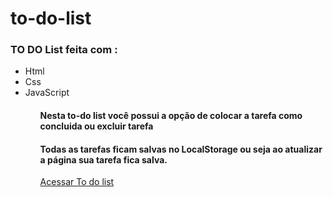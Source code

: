 # to-do-list
 <h3> TO DO List feita com :</h3>
 <ul>
   <li>Html</li>
   <li>Css</li>
   <li>JavaScript</li>
 <ul>
 <h4>Nesta to-do list você possui a opção de colocar a tarefa como concluida ou excluir tarefa</h4>
 <h4>Todas as tarefas ficam salvas no LocalStorage ou seja ao atualizar a página sua tarefa fica salva.</h4>
  <a href="https://peppy-horse-c558bc.netlify.app/">Acessar To do list</a>
